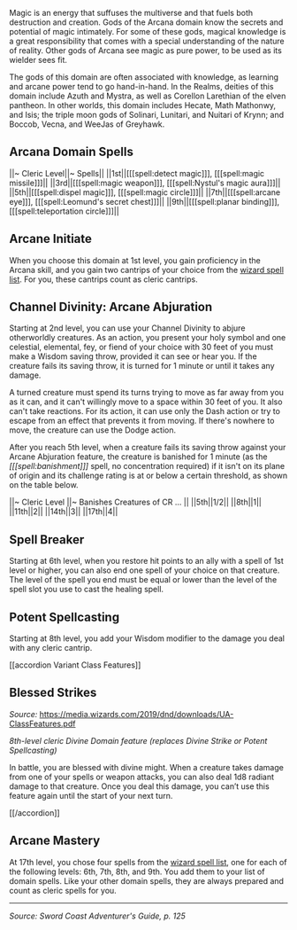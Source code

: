 Magic is an energy that suffuses the multiverse and that fuels both destruction and creation. Gods of the Arcana domain know the secrets and potential of magic intimately. For some of these gods, magical knowledge is a great responsibility that comes with a special understanding of the nature of reality. Other gods of Arcana see magic as pure power, to be used as its wielder sees fit.

The gods of this domain are often associated with knowledge, as learning and arcane power tend to go hand-in-hand. In the Realms, deities of this domain include Azuth and Mystra, as well as Corellon Larethian of the elven pantheon. In other worlds, this domain includes Hecate, Math Mathonwy, and Isis; the triple moon gods of Solinari, Lunitari, and Nuitari of Krynn; and Boccob, Vecna, and WeeJas of Greyhawk.

## Arcana Domain Spells

||~ Cleric Level||~ Spells||
||1st||[[[spell:detect magic]]], [[[spell:magic missile]]]||
||3rd||[[[spell:magic weapon]]], [[[spell:Nystul's magic aura]]]||
||5th||[[[spell:dispel magic]]], [[[spell:magic circle]]]||
||7th||[[[spell:arcane eye]]], [[[spell:Leomund's secret chest]]]||
||9th||[[[spell:planar binding]]], [[[spell:teleportation circle]]]||

## Arcane Initiate

When you choose this domain at 1st level, you gain proficiency in the Arcana skill, and you gain two cantrips of your choice from the [wizard spell list](/dnd/class_spell_list/wizard/true). For you, these cantrips count as cleric cantrips.

## Channel Divinity: Arcane Abjuration

Starting at 2nd level, you can use your Channel Divinity to abjure otherworldly creatures. As an action, you present your holy symbol and one celestial, elemental, fey, or fiend of your choice with 30 feet of you must make a Wisdom saving throw, provided it can see or hear you. If the creature fails its saving throw, it is turned for 1 minute or until it takes any damage.

A turned creature must spend its turns trying to move as far away from you as it can, and it can't willingly move to a space within 30 feet of you. It also can't take reactions. For its action, it can use only the Dash action or try to escape from an effect that prevents it from moving. If there's nowhere to move, the creature can use the Dodge action.

After you reach 5th level, when a creature fails its saving throw against your Arcane Abjuration feature, the creature is banished for 1 minute (as the *[[[spell:banishment]]]* spell, no concentration required) if it isn't on its plane of origin and its challenge rating is at or below a certain threshold, as shown on the table below.

||~ Cleric Level ||~ Banishes Creatures of CR ... ||
||5th||1/2||
||8th||1||
||11th||2||
||14th||3||
||17th||4||

## Spell Breaker

Starting at 6th level, when you restore hit points to an ally with a spell of 1st level or higher, you can also end one spell of your choice on that creature. The level of the spell you end must be equal or lower than the level of the spell slot you use to cast the healing spell.

## Potent Spellcasting

Starting at 8th level, you add your Wisdom modifier to the damage you deal with any cleric cantrip.

[[accordion Variant Class Features]]

## Blessed Strikes

_Source:_ <https://media.wizards.com/2019/dnd/downloads/UA-ClassFeatures.pdf>

_8th-level cleric Divine Domain feature (replaces Divine Strike or Potent Spellcasting)_

In battle, you are blessed with divine might. When a creature takes damage from one of your spells or weapon attacks, you can also deal 1d8 radiant damage to that creature. Once you deal this damage, you can’t use this feature again until the start of your next turn.

[[/accordion]]

## Arcane Mastery

At 17th level, you chose four spells from the [wizard spell list](/dnd/class_spell_list/wizard/true), one for each of the following levels: 6th, 7th, 8th, and 9th. You add them to your list of domain spells. Like your other domain spells, they are always prepared and count as cleric spells for you. 

----

*Source: Sword Coast Adventurer's Guide, p. 125*

<script type="module">
    import {init_accordions} from "/js/common/utils.js";
    init_accordions();
</script>
